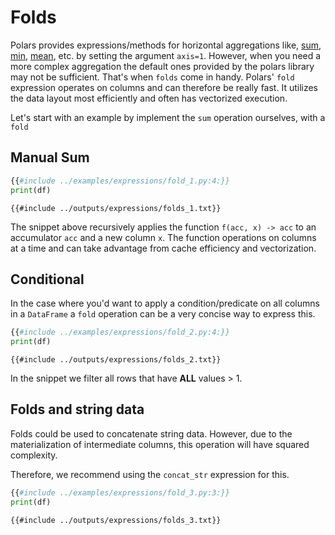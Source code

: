 # Folds

Polars provides expressions/methods for horizontal aggregations like, [sum](POLARS_PY_REF_GUIDE/polars/eager/frame/DataFrame.html#polarseagerframedataframesum),
[min](POLARS_PY_REF_GUIDE/polars/eager/frame/DataFrame.html#polarseagerframedataframemin), [mean](POLARS_PY_REF_GUIDE/polars/eager/frame/DataFrame.html#polarseagerframedataframemean),
etc. by setting the argument `axis=1`. However, when you need a more complex aggregation the default ones provided by the
polars library may not be sufficient. That's when `folds` come in handy. Polars' `fold` expression operates on columns and
can therefore be really fast. It utilizes the data layout most efficiently and often has vectorized execution.

Let's start with an example by implement the `sum` operation ourselves, with a `fold`

## Manual Sum

```python
{{#include ../examples/expressions/fold_1.py:4:}}
print(df)
```

```text
{{#include ../outputs/expressions/folds_1.txt}}
```

The snippet above recursively applies the function `f(acc, x) -> acc` to an accumulator `acc` and a new column `x`.
The function operations on columns at a time and can take advantage from cache efficiency and vectorization.

## Conditional

In the case where you'd want to apply a condition/predicate on all columns in a `DataFrame` a `fold` operation can be
a very concise way to express this.

```python
{{#include ../examples/expressions/fold_2.py:4:}}
print(df)
```

```text
{{#include ../outputs/expressions/folds_2.txt}}
```

In the snippet we filter all rows that have **ALL** values > 1.

## Folds and string data

Folds could be used to concatenate string data. However, due to the materialization of intermediate columns, this
operation will have squared complexity.

Therefore, we recommend using the `concat_str` expression for this.

```python
{{#include ../examples/expressions/fold_3.py:3:}}
print(df)
```

```text
{{#include ../outputs/expressions/folds_3.txt}}
```
